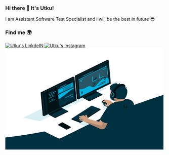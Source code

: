 ### Hi there 👋 It's Utku!


I am Assistant Software Test Specialist and i will be the best in future 😎 

### Find me 🌍

<a href="https://www.linkedin.com/in/utkukilincci/">
  <img alt="Utku's LinkdeIN" width="35px" src="https://img.icons8.com/officel/50/000000/linkedin.png" />
</a>
<a href="https://www.instagram.com/utkukilincci/">
  <img alt="Utku's Instagram" width="35px" src="https://img.icons8.com/cute-clipart/16/000000/instagram-new.png" />
</a>

<img  alt="GIF" src="https://raw.githubusercontent.com/utkukilincci/utkukilincci/main/code.gif" width="500" height="320" />



